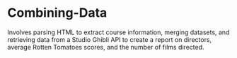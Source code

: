 # Combining-Data
 Involves parsing HTML to extract course information, merging datasets, and retrieving data from a Studio Ghibli API to create a report on directors, average Rotten Tomatoes scores, and the number of films directed.
